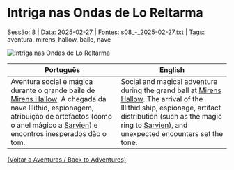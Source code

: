 ﻿
# Intriga nas Ondas de Lo Reltarma

Sessão: 8 | Data: 2025-02-27 | Fontes: s08_-_2025-02-27.txt | Tags: aventura, mirens_hallow, baile, nave

![Intriga nas Ondas de Lo Reltarma](assets/location/location_blank.png)

| Português | English |
|-----------|---------|
| Aventura social e mágica durante o grande baile de [Mirens Hallow](mirens_hallow.md). A chegada da nave Illithid, espionagem, atribuição de artefactos (como o anel mágico a [Sarvien](sarvien.md)) e encontros inesperados dão o tom. | Social and magical adventure during the grand ball at [Mirens Hallow](mirens_hallow.md). The arrival of the Illithid ship, espionage, artifact distribution (such as the magic ring to [Sarvien](sarvien.md)), and unexpected encounters set the tone. |

[(Voltar a Aventuras / Back to Adventures)](dm/summary/aventuras.md)  

